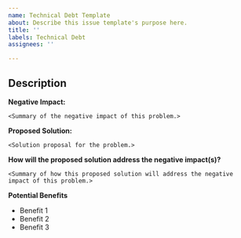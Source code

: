 ```yaml
---
name: Technical Debt Template
about: Describe this issue template's purpose here.
title: ''
labels: Technical Debt
assignees: ''

---
```


## Description

<Description of the problem.>

**Negative Impact:**
```gherkin
<Summary of the negative impact of this problem.>
```

**Proposed Solution:**
```gherkin
<Solution proposal for the problem.>
```

**How will the proposed solution address the negative impact(s)?**
```gherkin
<Summary of how this proposed solution will address the negative impact of this problem.>
```

**Potential Benefits**

- Benefit 1
- Benefit 2
- Benefit 3
